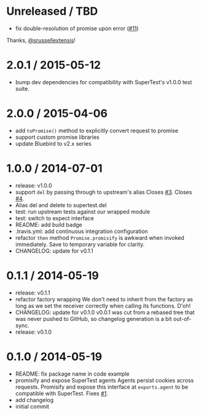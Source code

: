 Unreleased / TBD
==================

  * fix double-resolution of promise upon error ([#11])

Thanks, [@srussellextensis]!

2.0.1 / 2015-05-12
==================

  * bump dev dependencies for compatibility with SuperTest's v1.0.0 test
    suite.

2.0.0 / 2015-04-06
==================

  * add `toPromise()` method to explicitly convert request to promise
  * support custom promise libraries
  * update Bluebird to v2.x series

1.0.0 / 2014-07-01
==================

  * release: v1.0.0
  * support `del` by passing through to upstream's alias
    Closes [#3](https://github.com/WhoopInc/supertest-as-promised/issues/3). Closes [#4](https://github.com/WhoopInc/supertest-as-promised/issues/4).
  * Alias del and delete to supertest.del
  * test: run upstream tests against our wrapped module
  * test: switch to expect interface
  * README: add build badge
  * .travis.yml: add continuous integration configuration
  * refactor `then` method
    `Promise.promisify` is awkward when invoked immediately. Save to
    temporary variable for clarity.
  * CHANGELOG: update for v0.1.1

0.1.1 / 2014-05-19
==================

  * release: v0.1.1
  * refactor factory wrapping
    We don't need to inherit from the factory as long as we set
    the receiver correctly when calling its functions. D'oh!
  * CHANGELOG: update for v0.1.0
    v0.0.1 was cut from a rebased tree that was never pushed to GitHub, so
    changelog generation is a bit out-of-sync.
  * release: v0.1.0

0.1.0 / 2014-05-19
==================

  * README: fix package name in code example
  * promisify and expose SuperTest agents
    Agents persist cookies across requests. Promisify and expose this
    interface at `exports.agent` to be compatible with SuperTest.
    Fixes [#1](https://github.com/WhoopInc/supertest-as-promised/issues/1).
  * add changelog
  * initial commit

[#11]: https://github.com/WhoopInc/supertest-as-promised/pull/11

[@srussellextensis]: https://github.com/srussellextensis
